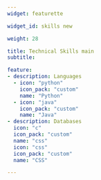 ```yaml
---
widget: featurette

widget_id: skills new

weight: 28

title: Technical Skills main
subtitle:

feature:
- description: Languages
  - icon: "python"
    icon_pack: "custom"
    name: "Python"
  - icon: "java"
    icon_pack: "custom"
    name: "Java"
- description: Databases
  icon: "c"
  icon_pack: "custom"
  name: "css"
  icon: "css"
  icon_pack: "custom"
  name: "CSS"

---
```

